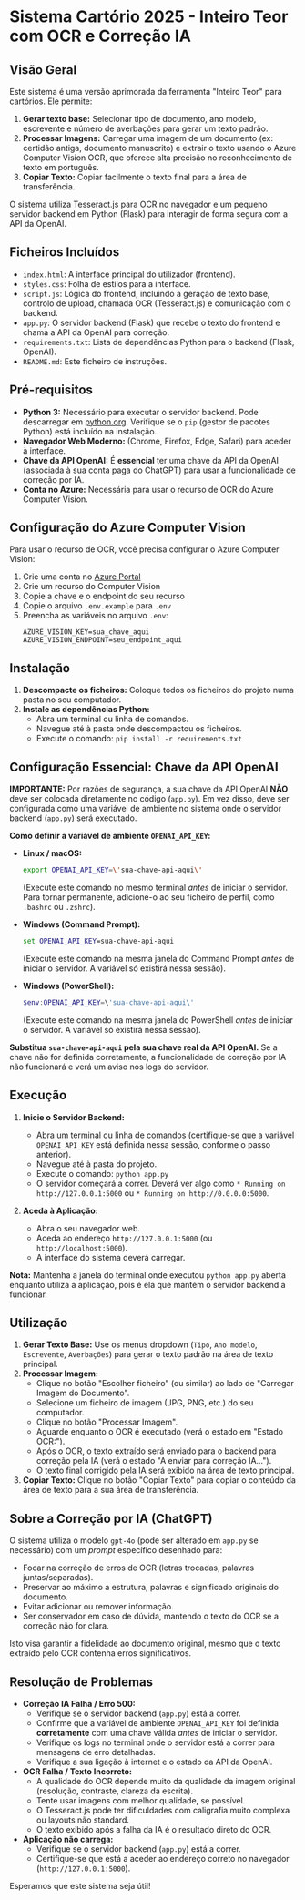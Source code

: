 # Sistema Cartório 2025 - Inteiro Teor com OCR e Correção IA

## Visão Geral

Este sistema é uma versão aprimorada da ferramenta "Inteiro Teor" para cartórios. Ele permite:

1.  **Gerar texto base:** Selecionar tipo de documento, ano modelo, escrevente e número de averbações para gerar um texto padrão.
2.  **Processar Imagens:** Carregar uma imagem de um documento (ex: certidão antiga, documento manuscrito) e extrair o texto usando o Azure Computer Vision OCR, que oferece alta precisão no reconhecimento de texto em português.
3.  **Copiar Texto:** Copiar facilmente o texto final para a área de transferência.

O sistema utiliza Tesseract.js para OCR no navegador e um pequeno servidor backend em Python (Flask) para interagir de forma segura com a API da OpenAI.

## Ficheiros Incluídos

*   `index.html`: A interface principal do utilizador (frontend).
*   `styles.css`: Folha de estilos para a interface.
*   `script.js`: Lógica do frontend, incluindo a geração de texto base, controlo de upload, chamada OCR (Tesseract.js) e comunicação com o backend.
*   `app.py`: O servidor backend (Flask) que recebe o texto do frontend e chama a API da OpenAI para correção.
*   `requirements.txt`: Lista de dependências Python para o backend (Flask, OpenAI).
*   `README.md`: Este ficheiro de instruções.

## Pré-requisitos

*   **Python 3:** Necessário para executar o servidor backend. Pode descarregar em [python.org](https://www.python.org/). Verifique se o `pip` (gestor de pacotes Python) está incluído na instalação.
*   **Navegador Web Moderno:** (Chrome, Firefox, Edge, Safari) para aceder à interface.
*   **Chave da API OpenAI:** É **essencial** ter uma chave da API da OpenAI (associada à sua conta paga do ChatGPT) para usar a funcionalidade de correção por IA.
*   **Conta no Azure:** Necessária para usar o recurso de OCR do Azure Computer Vision.

## Configuração do Azure Computer Vision

Para usar o recurso de OCR, você precisa configurar o Azure Computer Vision:

1. Crie uma conta no [Azure Portal](https://portal.azure.com)
2. Crie um recurso do Computer Vision
3. Copie a chave e o endpoint do seu recurso
4. Copie o arquivo `.env.example` para `.env`
5. Preencha as variáveis no arquivo `.env`:
   ```
   AZURE_VISION_KEY=sua_chave_aqui
   AZURE_VISION_ENDPOINT=seu_endpoint_aqui
   ```

## Instalação

1.  **Descompacte os ficheiros:** Coloque todos os ficheiros do projeto numa pasta no seu computador.
2.  **Instale as dependências Python:**
    *   Abra um terminal ou linha de comandos.
    *   Navegue até à pasta onde descompactou os ficheiros.
    *   Execute o comando: `pip install -r requirements.txt`

## Configuração Essencial: Chave da API OpenAI

**IMPORTANTE:** Por razões de segurança, a sua chave da API OpenAI **NÃO** deve ser colocada diretamente no código (`app.py`). Em vez disso, deve ser configurada como uma variável de ambiente no sistema onde o servidor backend (`app.py`) será executado.

**Como definir a variável de ambiente `OPENAI_API_KEY`:**

*   **Linux / macOS:**
    ```bash
    export OPENAI_API_KEY=\'sua-chave-api-aqui\'
    ```
    (Execute este comando no mesmo terminal *antes* de iniciar o servidor. Para tornar permanente, adicione-o ao seu ficheiro de perfil, como `.bashrc` ou `.zshrc`).

*   **Windows (Command Prompt):**
    ```cmd
    set OPENAI_API_KEY=sua-chave-api-aqui
    ```
    (Execute este comando na mesma janela do Command Prompt *antes* de iniciar o servidor. A variável só existirá nessa sessão).

*   **Windows (PowerShell):**
    ```powershell
    $env:OPENAI_API_KEY=\'sua-chave-api-aqui\'
    ```
    (Execute este comando na mesma janela do PowerShell *antes* de iniciar o servidor. A variável só existirá nessa sessão).

**Substitua `sua-chave-api-aqui` pela sua chave real da API OpenAI.** Se a chave não for definida corretamente, a funcionalidade de correção por IA não funcionará e verá um aviso nos logs do servidor.

## Execução

1.  **Inicie o Servidor Backend:**
    *   Abra um terminal ou linha de comandos (certifique-se que a variável `OPENAI_API_KEY` está definida nessa sessão, conforme o passo anterior).
    *   Navegue até à pasta do projeto.
    *   Execute o comando: `python app.py`
    *   O servidor começará a correr. Deverá ver algo como `* Running on http://127.0.0.1:5000` ou `* Running on http://0.0.0.0:5000`.

2.  **Aceda à Aplicação:**
    *   Abra o seu navegador web.
    *   Aceda ao endereço `http://127.0.0.1:5000` (ou `http://localhost:5000`).
    *   A interface do sistema deverá carregar.

**Nota:** Mantenha a janela do terminal onde executou `python app.py` aberta enquanto utiliza a aplicação, pois é ela que mantém o servidor backend a funcionar.

## Utilização

1.  **Gerar Texto Base:** Use os menus dropdown (`Tipo`, `Ano modelo`, `Escrevente`, `Averbações`) para gerar o texto padrão na área de texto principal.
2.  **Processar Imagem:**
    *   Clique no botão "Escolher ficheiro" (ou similar) ao lado de "Carregar Imagem do Documento".
    *   Selecione um ficheiro de imagem (JPG, PNG, etc.) do seu computador.
    *   Clique no botão "Processar Imagem".
    *   Aguarde enquanto o OCR é executado (verá o estado em "Estado OCR:").
    *   Após o OCR, o texto extraído será enviado para o backend para correção pela IA (verá o estado "A enviar para correção IA...").
    *   O texto final corrigido pela IA será exibido na área de texto principal.
3.  **Copiar Texto:** Clique no botão "Copiar Texto" para copiar o conteúdo da área de texto para a sua área de transferência.

## Sobre a Correção por IA (ChatGPT)

O sistema utiliza o modelo `gpt-4o` (pode ser alterado em `app.py` se necessário) com um *prompt* específico desenhado para:

*   Focar na correção de erros de OCR (letras trocadas, palavras juntas/separadas).
*   Preservar ao máximo a estrutura, palavras e significado originais do documento.
*   Evitar adicionar ou remover informação.
*   Ser conservador em caso de dúvida, mantendo o texto do OCR se a correção não for clara.

Isto visa garantir a fidelidade ao documento original, mesmo que o texto extraído pelo OCR contenha erros significativos.

## Resolução de Problemas

*   **Correção IA Falha / Erro 500:**
    *   Verifique se o servidor backend (`app.py`) está a correr.
    *   Confirme que a variável de ambiente `OPENAI_API_KEY` foi definida **corretamente** com uma chave válida *antes* de iniciar o servidor.
    *   Verifique os logs no terminal onde o servidor está a correr para mensagens de erro detalhadas.
    *   Verifique a sua ligação à internet e o estado da API da OpenAI.
*   **OCR Falha / Texto Incorreto:**
    *   A qualidade do OCR depende muito da qualidade da imagem original (resolução, contraste, clareza da escrita).
    *   Tente usar imagens com melhor qualidade, se possível.
    *   O Tesseract.js pode ter dificuldades com caligrafia muito complexa ou layouts não standard.
    *   O texto exibido após a falha da IA é o resultado direto do OCR.
*   **Aplicação não carrega:**
    *   Verifique se o servidor backend (`app.py`) está a correr.
    *   Certifique-se que está a aceder ao endereço correto no navegador (`http://127.0.0.1:5000`).

Esperamos que este sistema seja útil!

